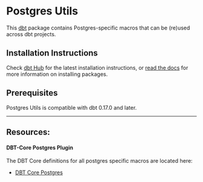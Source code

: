 # Postgres Utils

This [dbt](https://github.com/fishtown-analytics/dbt) package contains Postgres-specific macros that can be (re)used across dbt projects.

## Installation Instructions

Check [dbt Hub](https://hub.getdbt.com/fishtown-analytics/postgres_utils/latest/) for the latest installation instructions, or [read the docs](https://docs.getdbt.com/docs/package-management) for more information on installing packages.

## Prerequisites

Postgres Utils is compatible with dbt 0.17.0 and later.

----

## Resources:

#### DBT-Core Postgres Plugin

The DBT Core definitions for all postgres specific macros are located here:

- [DBT Core Postgres](https://github.com/fishtown-analytics/dbt/tree/master/plugins/postgres)

